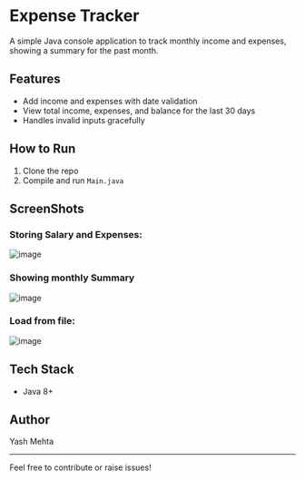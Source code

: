 # Expense Tracker

A simple Java console application to track monthly income and expenses, showing a summary for the past month.

## Features
- Add income and expenses with date validation
- View total income, expenses, and balance for the last 30 days
- Handles invalid inputs gracefully

## How to Run
1. Clone the repo
2. Compile and run `Main.java`

## ScreenShots
### Storing Salary and Expenses: 
![image](https://github.com/user-attachments/assets/ddfa6e13-0e2e-4f59-8ff4-65ffd56934f4)

### Showing monthly Summary
![image](https://github.com/user-attachments/assets/25ba4699-4819-4513-9033-d4f280c8ad82)

### Load from file: 
![image](https://github.com/user-attachments/assets/3031e86e-bdd7-4569-a41b-4648bd0a5af9)


## Tech Stack
- Java 8+

## Author
Yash Mehta

---

Feel free to contribute or raise issues!

